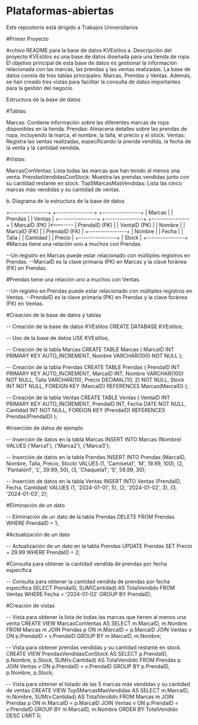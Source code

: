 # Plataformas-abiertas
Este repositorio está dirigido a Trabajos Universitarios

#Primer Proyecto

Archivo README para la base de datos KVEstilos
a. Descripción del proyecto
KVEstilos es una base de datos diseñada para una tienda de ropa. El objetivo principal de esta base de datos es gestionar la información relacionada con las marcas, las prendas y las ventas realizadas. La base de datos consta de tres tablas principales: Marcas, Prendas y Ventas. Además, se han creado tres vistas para facilitar la consulta de datos importantes para la gestión del negocio.

Estructura de la base de datos

#Tablas:

Marcas: Contiene información sobre las diferentes marcas de ropa disponibles en la tienda.
Prendas: Almacena detalles sobre las prendas de ropa, incluyendo la marca, el nombre, la talla, el precio y el stock.
Ventas: Registra las ventas realizadas, especificando la prenda vendida, la fecha de la venta y la cantidad vendida.

#Vistas:

MarcasConVentas: Lista todas las marcas que han tenido al menos una venta.
PrendasVendidasConStock: Muestra las prendas vendidas junto con su cantidad restante en stock.
Top5MarcasMasVendidas: Lista las cinco marcas más vendidas y su cantidad de ventas.

b. Diagrama de la estructura de la base de datos

+----------------+         +----------------+         +----------------+
|    Marcas      |         |    Prendas     |         |    Ventas      |
+----------------+         +----------------+         +----------------+
| MarcaID (PK)   |<------- | PrendaID (PK)  |         | VentaID (PK)   |
| Nombre         |         | MarcaID (FK)   |         | PrendaID (FK)  |
+----------------+         | Nombre         |         | Fecha          |
                           | Talla          |         | Cantidad       |
                           | Precio         |         +----------------+
                           | Stock          |
                           +----------------+
#Marcas tiene una relación uno a muchos con Prendas.

--Un registro en Marcas puede estar relacionado con múltiples registros en Prendas.
--MarcaID es la clave primaria (PK) en Marcas y la clave foránea (FK) en Prendas.

#Prendas tiene una relación uno a muchos con Ventas.

--Un registro en Prendas puede estar relacionado con múltiples registros en Ventas.
--PrendaID es la clave primaria (PK) en Prendas y la clave foránea (FK) en Ventas.

#Creación de la base de datos y tablas

-- Creación de la base de datos KVEstilos
CREATE DATABASE KVEstilos;

-- Uso de la base de datos
USE KVEstilos;

-- Creación de la tabla Marcas
CREATE TABLE Marcas (
    MarcaID INT PRIMARY KEY AUTO_INCREMENT,
    Nombre VARCHAR(100) NOT NULL
);

-- Creación de la tabla Prendas
CREATE TABLE Prendas (
    PrendaID INT PRIMARY KEY AUTO_INCREMENT,
    MarcaID INT,
    Nombre VARCHAR(100) NOT NULL,
    Talla VARCHAR(10),
    Precio DECIMAL(10, 2) NOT NULL,
    Stock INT NOT NULL,
    FOREIGN KEY (MarcaID) REFERENCES Marcas(MarcaID)
);

-- Creación de la tabla Ventas
CREATE TABLE Ventas (
    VentaID INT PRIMARY KEY AUTO_INCREMENT,
    PrendaID INT,
    Fecha DATE NOT NULL,
    Cantidad INT NOT NULL,
    FOREIGN KEY (PrendaID) REFERENCES Prendas(PrendaID)
);


#Inserción de datos de ejemplo

-- Inserción de datos en la tabla Marcas
INSERT INTO Marcas (Nombre) VALUES
('Marca1'),
('Marca2'),
('Marca3');

-- Inserción de datos en la tabla Prendas
INSERT INTO Prendas (MarcaID, Nombre, Talla, Precio, Stock) VALUES
(1, 'Camiseta1', 'M', 19.99, 100),
(2, 'Pantalón1', 'L', 39.99, 50),
(3, 'Chaqueta1', 'S', 59.99, 30);

-- Inserción de datos en la tabla Ventas
INSERT INTO Ventas (PrendaID, Fecha, Cantidad) VALUES
(1, '2024-01-01', 5),
(2, '2024-01-02', 3),
(3, '2024-01-03', 2);


#Eliminación de un dato

-- Eliminación de un dato de la tabla Prendas
DELETE FROM Prendas WHERE PrendaID = 1;

#Actualización de un dato

-- Actualización de un dato en la tabla Prendas
UPDATE Prendas SET Precio = 29.99 WHERE PrendaID = 2;

#Consulta para obtener la cantidad vendida de prendas por fecha específica

-- Consulta para obtener la cantidad vendida de prendas por fecha específica
SELECT PrendaID, SUM(Cantidad) AS TotalVendido
FROM Ventas
WHERE Fecha = '2024-01-02'
GROUP BY PrendaID;

#Creación de vistas

-- Vista para obtener la lista de todas las marcas que tienen al menos una venta
CREATE VIEW MarcasConVentas AS
SELECT m.MarcaID, m.Nombre
FROM Marcas m
JOIN Prendas p ON m.MarcaID = p.MarcaID
JOIN Ventas v ON p.PrendaID = v.PrendaID
GROUP BY m.MarcaID, m.Nombre;

-- Vista para obtener prendas vendidas y su cantidad restante en stock
CREATE VIEW PrendasVendidasConStock AS
SELECT p.PrendaID, p.Nombre, p.Stock, SUM(v.Cantidad) AS TotalVendido
FROM Prendas p
JOIN Ventas v ON p.PrendaID = v.PrendaID
GROUP BY p.PrendaID, p.Nombre, p.Stock;

-- Vista para obtener el listado de las 5 marcas más vendidas y su cantidad de ventas
CREATE VIEW Top5MarcasMasVendidas AS
SELECT m.MarcaID, m.Nombre, SUM(v.Cantidad) AS TotalVendido
FROM Marcas m
JOIN Prendas p ON m.MarcaID = p.MarcaID
JOIN Ventas v ON p.PrendaID = v.PrendaID
GROUP BY m.MarcaID, m.Nombre
ORDER BY TotalVendido DESC
LIMIT 5;

